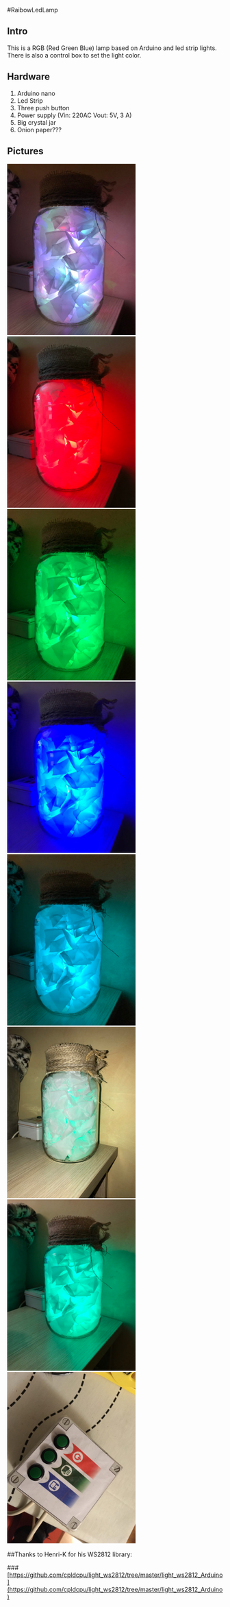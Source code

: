 #RaibowLedLamp

## Intro

This is a RGB (Red Green Blue) lamp based on Arduino and led strip lights. There is also a control box to set the light color.

## Hardware

1. Arduino nano
2. Led Strip
3. Three push button
4. Power supply (Vin: 220AC Vout: 5V, 3 A)
5. Big crystal jar
6. Onion paper???

## Pictures

<img src="img/1.jpg" width="300">
<img src="img/2.jpg" width="300">

<img src="img/3.jpg" width="300">
<img src="img/4.jpg" width="300">

<img src="img/5.jpg" width="300">
<img src="img/6.jpg" width="300">

<img src="img/7.jpg" width="300">
<img src="img/8.jpg" width="300">








##Thanks to Henri-K for his WS2812 library:

###[https://github.com/cpldcpu/light_ws2812/tree/master/light_ws2812_Arduino](https://github.com/cpldcpu/light_ws2812/tree/master/light_ws2812_Arduino)
